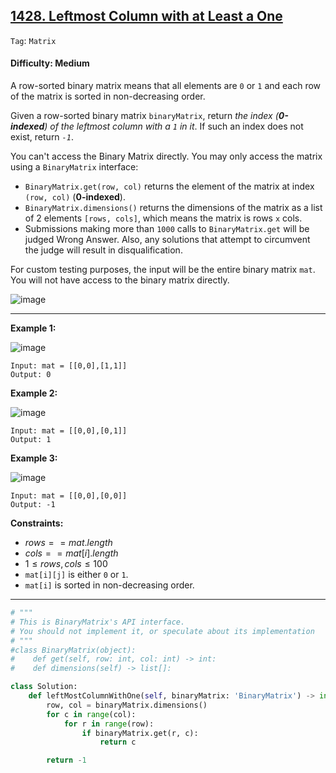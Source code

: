 ## [1428. Leftmost Column with at Least a One](https://leetcode.com/problems/leftmost-column-with-at-least-a-one)

```Tag```: ```Matrix```

#### Difficulty: Medium

A row-sorted binary matrix means that all elements are ```0``` or ```1``` and each row of the matrix is sorted in non-decreasing order.

Given a row-sorted binary matrix ```binaryMatrix```, return _the index (__0-indexed__) of the leftmost column with a ```1``` in it_. If such an index does not exist, return _```-1```_.

You can't access the Binary Matrix directly. You may only access the matrix using a ```BinaryMatrix``` interface:

- ```BinaryMatrix.get(row, col)``` returns the element of the matrix at index ```(row, col)``` (__0-indexed__).
- ```BinaryMatrix.dimensions()``` returns the dimensions of the matrix as a list of 2 elements ```[rows, cols]```, which means the matrix is rows ```x``` cols.
- Submissions making more than ```1000``` calls to ```BinaryMatrix.get``` will be judged Wrong Answer. Also, any solutions that attempt to circumvent the judge will result in disqualification.

For custom testing purposes, the input will be the entire binary matrix ```mat```. You will not have access to the binary matrix directly.

![image](https://github.com/quananhle/Python/assets/35042430/58a3ad72-e682-45fc-a13b-be087015fb88)

---

__Example 1:__

![image](https://assets.leetcode.com/uploads/2019/10/25/untitled-diagram-5.jpg)
```
Input: mat = [[0,0],[1,1]]
Output: 0
```

__Example 2:__

![image](https://assets.leetcode.com/uploads/2019/10/25/untitled-diagram-4.jpg)
```
Input: mat = [[0,0],[0,1]]
Output: 1
```

__Example 3:__

![image](https://assets.leetcode.com/uploads/2019/10/25/untitled-diagram-3.jpg)
```
Input: mat = [[0,0],[0,0]]
Output: -1
```

__Constraints:__

- $rows == mat.length$
- $cols == mat[i].length$
- $1 \le rows, cols \le 100$
- ```mat[i][j]``` is either ```0``` or ```1```.
- ```mat[i]``` is sorted in non-decreasing order.

---

```Python
# """
# This is BinaryMatrix's API interface.
# You should not implement it, or speculate about its implementation
# """
#class BinaryMatrix(object):
#    def get(self, row: int, col: int) -> int:
#    def dimensions(self) -> list[]:

class Solution:
    def leftMostColumnWithOne(self, binaryMatrix: 'BinaryMatrix') -> int:
        row, col = binaryMatrix.dimensions()
        for c in range(col):
            for r in range(row):
                if binaryMatrix.get(r, c):
                    return c

        return -1
```
